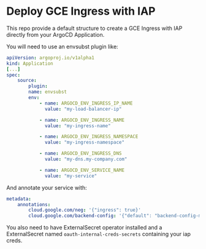 # Deploy GCE Ingress with IAP

This repo provide a default structure to create a GCE Ingress with IAP directly from your ArgoCD Application.

You will need to use an envsubst plugin like:

```yaml
apiVersion: argoproj.io/v1alpha1
kind: Application
[...]
spec:
    source:
        plugin:
        name: envsubst
        env:
            - name: ARGOCD_ENV_INGRESS_IP_NAME
              value: "my-load-balancer-ip"

            - name: ARGOCD_ENV_INGRESS_NAME
              value: "my-ingress-name"

            - name: ARGOCD_ENV_INGRESS_NAMESPACE
              value: "my-ingress-namespace"

            - name: ARGOCD_ENV_INGRESS_DNS
              value: "my-dns.my-company.com"

            - name: ARGOCD_ENV_SERVICE_NAME
              value: "my-service"
```

And annotate your service with:

```yaml
metadata:
    annotations:
        cloud.google.com/neg: '{"ingress": true}'
        cloud.google.com/backend-config: '{"default": "backend-config-my-ingress-name"}'
```

You also need to have ExternalSecret operator installed and a ExternalSecret named `oauth-internal-creds-secrets` containing your iap creds.

